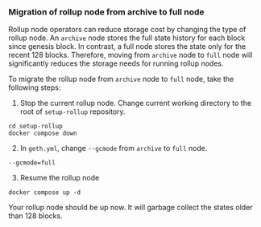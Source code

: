 ### Migration of rollup node from archive to full node

Rollup node operators can reduce storage cost by changing the type of 
rollup node. An `archive` node stores the full state history for each 
block since genesis block.  In contrast, a full node stores the state 
only for the recent 128 blocks.  Therefore, moving from `archive` node 
to `full` node will significantly reduces the storage needs for running 
rollup nodes.

To migrate the rollup node from `archive` node to `full` node, take the 
following steps:

1. Stop the current rollup node. Change current working directory to the 
   root of `setup-rollup` repository.

```
cd setup-rollup
docker compose down
```

2. In `geth.yml`, change `--gcmode` from `archive` to `full` node.
```
--gcmode=full
```

3. Resume the rollup node
```
docker compose up -d
```

Your rollup node should be up now. It will garbage collect the states 
older than 128 blocks.
